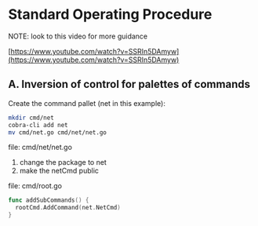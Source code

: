 # Standard Operating Procedure

NOTE: look to this video for more guidance

[https://www.youtube.com/watch?v=SSRIn5DAmyw](https://www.youtube.com/watch?v=SSRIn5DAmyw)

## A. Inversion of control for palettes of commands

Create the command pallet (net in this example):

```bash
mkdir cmd/net
cobra-cli add net
mv cmd/net.go cmd/net/net.go
```

file: cmd/net/net.go

1. change the package to net
2. make the netCmd public

file: cmd/root.go

```go
func addSubCommands() {
  rootCmd.AddCommand(net.NetCmd)
}
```
